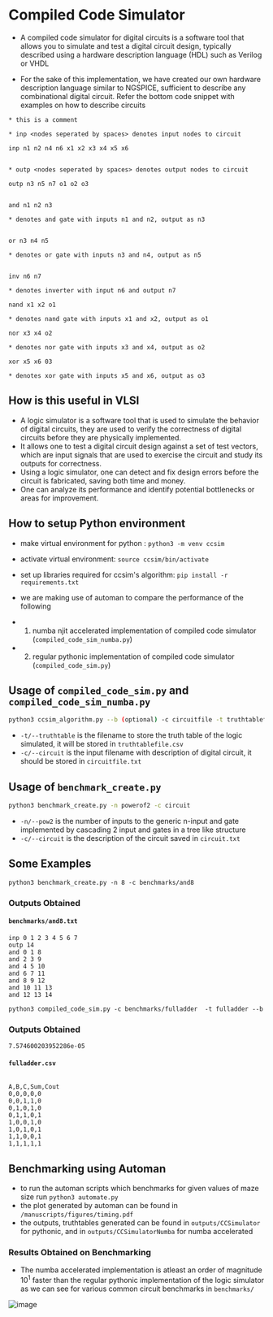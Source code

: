 # Compiled Code Simulator

- A compiled code simulator for digital circuits is a software tool that allows you to simulate and test a digital circuit design, typically described using a hardware description language (HDL) such as Verilog or VHDL

- For the sake of this implementation, we have created our own hardware description language similar to NGSPICE, sufficient to describe any combinational digital circuit. Refer the bottom code snippet with examples on how to describe circuits

```
* this is a comment

* inp <nodes seperated by spaces> denotes input nodes to circuit

inp n1 n2 n4 n6 x1 x2 x3 x4 x5 x6


* outp <nodes seperated by spaces> denotes output nodes to circuit

outp n3 n5 n7 o1 o2 o3


and n1 n2 n3

* denotes and gate with inputs n1 and n2, output as n3


or n3 n4 n5 

* denotes or gate with inputs n3 and n4, output as n5 


inv n6 n7

* denotes inverter with input n6 and output n7

nand x1 x2 o1

* denotes nand gate with inputs x1 and x2, output as o1 

nor x3 x4 o2

* denotes nor gate with inputs x3 and x4, output as o2 

xor x5 x6 03

* denotes xor gate with inputs x5 and x6, output as o3 

```

## How is this useful in VLSI 

- A logic simulator is a software tool that is used to simulate the behavior of digital circuits, they are used to verify the correctness of digital circuits before they are physically implemented.
- It allows one to test a digital circuit design against a set of test vectors, which are input signals that are used to exercise the circuit and study its outputs for correctness.
- Using a logic simulator, one can detect and fix design errors before the circuit is fabricated, saving both time and money.
- One can analyze its performance and identify potential bottlenecks or areas for improvement.

## How to setup Python environment

- make virtual environment for python : `python3 -m venv ccsim`
- activate virtual environment: `source ccsim/bin/activate`
- set up libraries required for ccsim's algorithm: `pip install -r requirements.txt`

- we are making use of automan to compare the performance of the following
- 1. numba njit accelerated implementation of compiled code simulator (`compiled_code_sim_numba.py`)
- 2. regular pythonic implementation of compiled code simulator (`compiled_code_sim.py`)


## Usage of `compiled_code_sim.py` and `compiled_code_sim_numba.py`

```bash
python3 ccsim_algorithm.py --b (optional) -c circuitfile -t truthtablefile
```

- `-t/--truthtable` is the filename to store the truth table of the logic simulated, it will be stored in `truthtablefile.csv`
- `-c/--circuit` is the input filename with description of digital circuit, it should be stored in `circuitfile.txt`

## Usage of `benchmark_create.py`

```bash
python3 benchmark_create.py -n powerof2 -c circuit
``` 

- `-n/--pow2` is the number of inputs to the generic n-input and gate implemented by cascading 2 input and gates in a tree like structure
- `-c/--circuit` is the description of the circuit saved in `circuit.txt`

## Some Examples

`python3 benchmark_create.py -n 8 -c benchmarks/and8`

### Outputs Obtained 

#### `benchmarks/and8.txt`

```
inp 0 1 2 3 4 5 6 7
outp 14
and 0 1 8
and 2 3 9
and 4 5 10
and 6 7 11
and 8 9 12
and 10 11 13
and 12 13 14
```

`python3 compiled_code_sim.py -c benchmarks/fulladder  -t fulladder --b`

### Outputs Obtained


```
7.574600203952286e-05
```

#### `fulladder.csv`


```

A,B,C,Sum,Cout
0,0,0,0,0
0,0,1,1,0
0,1,0,1,0
0,1,1,0,1
1,0,0,1,0
1,0,1,0,1
1,1,0,0,1
1,1,1,1,1

```

## Benchmarking using Automan
- to run the automan scripts which benchmarks for given values of maze size run `python3 automate.py`
- the plot generated by automan can be found in `/manuscripts/figures/timing.pdf`
- the outputs, truthtables generated can be found in `outputs/CCSimulator` for pythonic, and in `outputs/CCSimulatorNumba` for numba accelerated

### Results Obtained on Benchmarking

- The numba accelerated implementation is atleast an order of magnitude $10^1$ faster than the regular pythonic implementation of the logic simulator as we can see for various common circuit benchmarks in `benchmarks/` 

![image](https://user-images.githubusercontent.com/46604893/234865017-2574f715-2618-4c55-bac2-50307c7d0a17.png)
